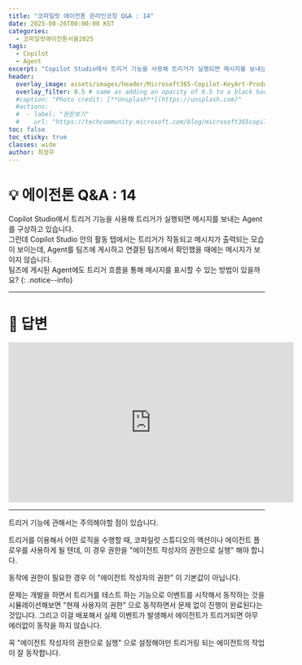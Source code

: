 ```yaml
---
title: "코파일럿 에이전톤 온라인코칭 Q&A : 14"
date: 2025-08-26T00:00:00 KST
categories:
  - 코파일럿에이전톤서울2025
tags:
  - Copilot
  - Agent
excerpt: "Copilot Studio에서 트리거 기능을 사용해 트리거가 실행되면 메시지를 보내는 Agent를 구상하고 있습니다. 그런데 Copilot Studio 안의 활동 탭에서는 트리거가 작동되고 메시지가 출력되는 모습이 보이는데, Agent를 팀즈에 게시하고 연결된 팀즈에서 확인했을 때에는 메시지가 보이지 않습니다. 팀즈에 게시된 Agent에도 트리거 흐름을 통해 메시지를 표시할 수 있는 방법이 있을까요?"
header:
  overlay_image: assets/images/header/Microsoft365-Copilot-KeyArt-Productivity-6K-01.png
  overlay_filter: 0.5 # same as adding an opacity of 0.5 to a black background
  #caption: "Photo credit: [**Unsplash**](https://unsplash.com)"
  #actions:
  #  - label: "원문보기"
  #    url: "https://techcommunity.microsoft.com/blog/microsoft365copilotblog/what%E2%80%99s-new-in-microsoft-365-copilot--july-2025/4438253"
toc: false
toc_sticky: true
classes: wide
author: 최정우
---
```


# 💡 에이전톤 Q&A : 14

Copilot Studio에서 트리거 기능을 사용해 트리거가 실행되면 메시지를 보내는 Agent를 구상하고 있습니다.  
그런데 Copilot Studio 안의 활동 탭에서는 트리거가 작동되고 메시지가 출력되는 모습이 보이는데, Agent를 팀즈에 게시하고 연결된 팀즈에서 확인했을 때에는 메시지가 보이지 않습니다.  
팀즈에 게시된 Agent에도 트리거 흐름을 통해 메시지를 표시할 수 있는 방법이 있을까요?
{: .notice--info}

---

# 📝 답변

<iframe width="560" height="315" src="https://www.youtube.com/embed/BQI4RJfyYeY?si=D155Dkt2rqmv3vJW&amp;start=1139" title="YouTube video player" frameborder="0" allow="accelerometer; autoplay; clipboard-write; encrypted-media; gyroscope; picture-in-picture; web-share" referrerpolicy="strict-origin-when-cross-origin" allowfullscreen></iframe>

---

트리거 기능에 관해서는 주의해야할 점이 있습니다.

트리거를 이용해서 어떤 로직을 수행할 때, 코파일럿 스튜디오의 액션이나 에이전트 플로우를 사용하게 될 텐데, 이 경우 권한을 "에이전트 작성자의 권한으로 실행" 해야 합니다.

동작에 권한이 필요한 경우 이 "에이전트 작성자의 권한" 이 기본값이 아닙니다.

문제는 개발을 하면서 트리거를 테스트 하는 기능으로 이벤트를 시작해서 동작하는 것을 시뮬레이션해보면 "현재 사용자의 권한" 으로 동작하면서 문제 없이 진행이 완료된다는 것입니다. 그리고 이걸 배포해서 실제 이벤트가 발생해서 에이전트가 트리거되면 아무 에러없이 동작을 하지 않습니다.

꼭 "에이전트 작성자의 권한으로 실행" 으로 설정해야만 트리거링 되는 에이전트의 작업이 잘 동작합니다.

